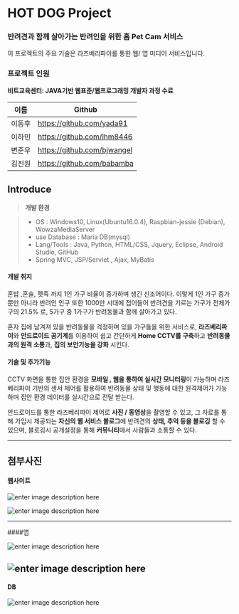 HOT DOG Project
===================


### 반려견과 함께 살아가는 반려인을 위한 홈 Pet Cam 서비스

이 프로젝트의 주요 기술은  라즈베리파이를 통한 웹/ 앱 미디어 서비스입니다. 



### 프로젝트 인원

**비트교육센터: JAVA기반 웹표준/웹프로그래밍 개발자 과정 수료**

이름     | Github
-------- | ---
이동후 | https://github.com/yada91
이하민    | https://github.com/lhm8446
변준우     | https://github.com/bjwangel
김진원     | https://github.com/babamba

Introduce
-------------
> **개발 환경**

> - OS : Windows10, Linux(Ubuntu16.0.4), Raspbian-jessie (Debian), WowzaMediaServer
> - use Database : Maria DB(mysql)
> - Lang/Tools :  Java, Python, HTML/CSS, Jquery, Eclipse, Android Studio, GitHub
> - Spring MVC, JSP/Servlet , Ajax, MyBatis

#### <i class="icon-file"></i> 개발 취지

혼밥 ,혼술, 펫족 까지 1인 가구 비율이 증가하며 생긴 신조어이다.
이렇게 1인 가구 증가 뿐만 아니라 반려인 인구 또한 1000만 시대에 접어들어
반려견을 기르는 가구가 전체가구의 21.5% 로, 5가구 중 1가구가 반려동물과 함께 살아가고 있다.

혼자 집에 남겨져 있을 반려동물을 걱정하며 있을 가구들을 위한 서비스로,
**라즈베리파이**와 **안드로이드 공기계**를 이용하여 쉽고 간단하게 **Home CCTV를 구축**하고 **반려동물과의 원격 소통**과, **집의 보안기능을 강화** 시킨다.

#### <i class="icon-pencil"></i> 기술 및 추가기능

CCTV 화면을 통한 집안 환경을 **모바일 , 웹을 통하여 실시간 모니터링**이 가능하며
라즈베리파이 기반의 센서 제어를 활용하여 반려동물 상태 및 행동에 대한 원격제어가 가능하며 집안 환경 데이터를 실시간으로 전달 받는다.

안드로이드를 통한 라즈베리파이 제어로 **사진 / 동영상**을 촬영할 수 있고, 그 자료를 통해 가입시 제공되는 **자신의 웹 서비스 블로그**에 반려견의 **상태, 추억 등을 블로깅** 할 수 있으며, 블로깅시 공개설정을 통해 **커뮤니티**에서 사람들과 소통할 수 있다.

----------


첨부사진
-------------------
#### 웹사이트
![enter image description here](https://lh3.googleusercontent.com/-PwkOKeU6FUE/WL-mHVtWl2I/AAAAAAAAA60/ULkpoJh9VSoDk1BdDWJuy1t96jbbO3lVQCLcB/s0/%25E1%2584%258B%25E1%2585%25B0%25E1%2586%25B8-%25E1%2584%2586%25E1%2585%25A6%25E1%2584%258B%25E1%2585%25B5%25E1%2586%25AB1.png "웹-메인1.png")

![enter image description here](https://lh3.googleusercontent.com/-3X92ykm2ijg/WL-k398nGVI/AAAAAAAAA6E/4lZwRzQskaUqVoCf0jN6JCNQrV99ORSLgCLcB/s0/%25E1%2584%258B%25E1%2585%25B0%25E1%2586%25B8-%25E1%2584%2586%25E1%2585%25A6%25E1%2584%258B%25E1%2585%25B5%25E1%2586%25AB2.png "웹-메인2.png")

----------

####앱

![enter image description here](https://lh3.googleusercontent.com/-s8EKRfv0QSM/WL-lStoXxVI/AAAAAAAAA6M/ZXnyjlVHt3UmI1LsrqACBorXV-x7Dw-rwCLcB/s0/%25E1%2584%258B%25E1%2585%25A2%25E1%2586%25B8-%25E1%2584%2586%25E1%2585%25A6%25E1%2584%2582%25E1%2585%25B2.png "앱-메뉴.png")

![enter image description here](https://lh3.googleusercontent.com/-zrPjhoshHaE/WL-mhOOAcjI/AAAAAAAAA7E/T0RL9NSWTqEkEUt3L2xzGXgtJij_G9IFACLcB/s0/%25E1%2584%258B%25E1%2585%25A2%25E1%2586%25B8-VOD+1.png "앱-VOD 1.png")
-----------
#### DB

![enter image description here](https://lh3.googleusercontent.com/-9rAER4x8Q6o/WL-lzcx5xRI/AAAAAAAAA6k/0X6UEPW2kwEvw0q3ej8_-psmAPyc_AxnACLcB/s0/DB.png "DB.png")
